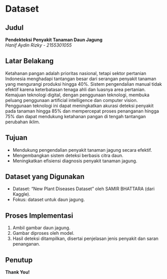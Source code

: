 # Dataset

## Judul
**Pendekteksi Penyakit Tanaman Daun Jagung**  
*Hanif Aydin Rizky - 2155301055*

## Latar Belakang
Ketahanan pangan adalah prioritas nasional, tetapi sektor pertanian Indonesia menghadapi tantangan besar dari serangan penyakit tanaman yang mengurangi produksi hingga 40%. Sistem pengendalian manual tidak efektif karena keterbatasan tenaga ahli dan luasnya area pertanian. Kemajuan teknologi digital, dengan penggunaan teknologi, membuka peluang penggunaan artificial intelligence dan computer vision. Penggunaan teknologi ini dapat meningkatkan akurasi deteksi penyakit pada tanaman hingga 85% dan mempercepat proses penanganan hingga 75% dan dapat mendukung ketahanan pangan di tengah tantangan perubahan iklim.

## Tujuan
- Mendukung pengendalian penyakit tanaman jagung secara efektif.
- Mengembangkan sistem deteksi berbasis citra daun.
- Meningkatkan efisiensi diagnosis penyakit tanaman jagung.

## Dataset yang Digunakan
- Dataset: “New Plant Diseases Dataset” oleh SAMIR BHATTARA (dari Kaggle).
- Fokus: dataset untuk daun jagung.

## Proses Implementasi
1. Ambil gambar daun jagung.
2. Gambar diproses oleh model.
3. Hasil deteksi ditampilkan, disertai penjelasan jenis penyakit dan saran penanganan.

## Penutup
**Thank You!**
